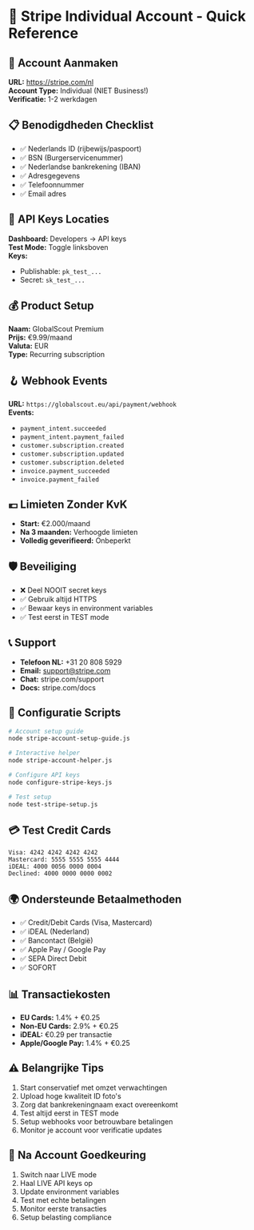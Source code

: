 # 🏦 Stripe Individual Account - Quick Reference

## 🚀 Account Aanmaken
**URL:** https://stripe.com/nl  
**Account Type:** Individual (NIET Business!)  
**Verificatie:** 1-2 werkdagen  

## 📋 Benodigdheden Checklist
- ✅ Nederlands ID (rijbewijs/paspoort)
- ✅ BSN (Burgerservicenummer)
- ✅ Nederlandse bankrekening (IBAN)
- ✅ Adresgegevens
- ✅ Telefoonnummer
- ✅ Email adres

## 🔑 API Keys Locaties
**Dashboard:** Developers → API keys  
**Test Mode:** Toggle linksboven  
**Keys:**
- Publishable: `pk_test_...`
- Secret: `sk_test_...`

## 💰 Product Setup
**Naam:** GlobalScout Premium  
**Prijs:** €9.99/maand  
**Valuta:** EUR  
**Type:** Recurring subscription  

## 🪝 Webhook Events
**URL:** `https://globalscout.eu/api/payment/webhook`  
**Events:**
- `payment_intent.succeeded`
- `payment_intent.payment_failed`
- `customer.subscription.created`
- `customer.subscription.updated`
- `customer.subscription.deleted`
- `invoice.payment_succeeded`
- `invoice.payment_failed`

## 💶 Limieten Zonder KvK
- **Start:** €2.000/maand
- **Na 3 maanden:** Verhoogde limieten
- **Volledig geverifieerd:** Onbeperkt

## 🛡️ Beveiliging
- ❌ Deel NOOIT secret keys
- ✅ Gebruik altijd HTTPS
- ✅ Bewaar keys in environment variables
- ✅ Test eerst in TEST mode

## 📞 Support
- **Telefoon NL:** +31 20 808 5929
- **Email:** support@stripe.com
- **Chat:** stripe.com/support
- **Docs:** stripe.com/docs

## 🎯 Configuratie Scripts
```bash
# Account setup guide
node stripe-account-setup-guide.js

# Interactive helper
node stripe-account-helper.js

# Configure API keys
node configure-stripe-keys.js

# Test setup
node test-stripe-setup.js
```

## 💳 Test Credit Cards
```
Visa: 4242 4242 4242 4242
Mastercard: 5555 5555 5555 4444
iDEAL: 4000 0056 0000 0004
Declined: 4000 0000 0000 0002
```

## 🌍 Ondersteunde Betaalmethoden
- ✅ Credit/Debit Cards (Visa, Mastercard)
- ✅ iDEAL (Nederland)
- ✅ Bancontact (België)
- ✅ Apple Pay / Google Pay
- ✅ SEPA Direct Debit
- ✅ SOFORT

## 📊 Transactiekosten
- **EU Cards:** 1.4% + €0.25
- **Non-EU Cards:** 2.9% + €0.25
- **iDEAL:** €0.29 per transactie
- **Apple/Google Pay:** 1.4% + €0.25

## ⚠️ Belangrijke Tips
1. Start conservatief met omzet verwachtingen
2. Upload hoge kwaliteit ID foto's
3. Zorg dat bankrekeningnaam exact overeenkomt
4. Test altijd eerst in TEST mode
5. Setup webhooks voor betrouwbare betalingen
6. Monitor je account voor verificatie updates

## 🎉 Na Account Goedkeuring
1. Switch naar LIVE mode
2. Haal LIVE API keys op
3. Update environment variables
4. Test met echte betalingen
5. Monitor eerste transacties
6. Setup belasting compliance